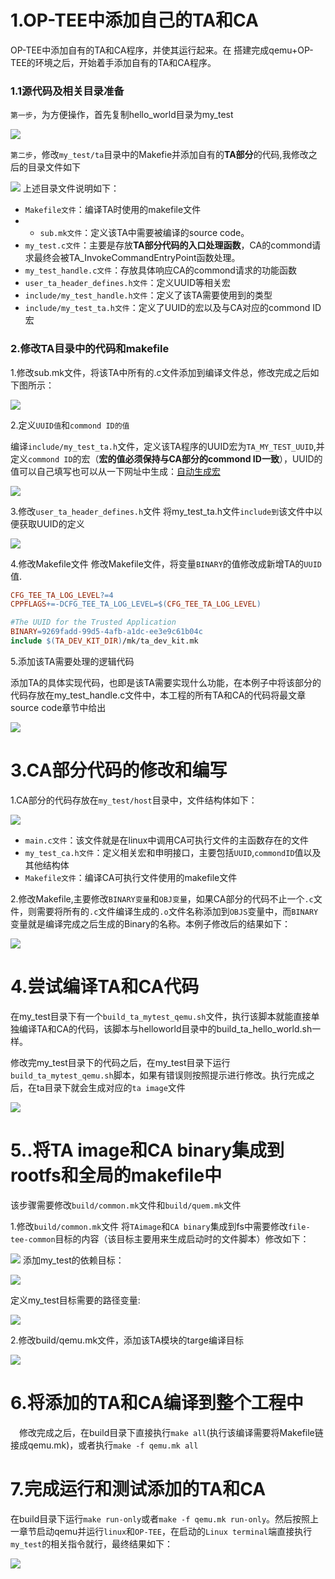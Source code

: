 # 1.OP-TEE中添加自己的TA和CA
OP-TEE中添加自有的TA和CA程序，并使其运行起来。在 搭建完成qemu+OP-TEE的环境之后，开始着手添加自有的TA和CA程序。

### 1.1源代码及相关目录准备
`第一步`，为方便操作，首先复制hello_world目录为my_test

![](image/20170510113434992.png)

`第二步`，修改`my_test/ta`目录中的Makefie并添加自有的**TA部分**的代码,我修改之后的目录文件如下

![](image/20170510113524758.png)
上述目录文件说明如下：

* `Makefile文件`：编译TA时使用的makefile文件
* * `sub.mk文件`：定义该TA中需要被编译的source code。
* `my_test.c文件`：主要是存放**TA部分代码的入口处理函数**，CA的commond请求最终会被TA_InvokeCommandEntryPoint函数处理。
* `my_test_handle.c文件`：存放具体响应CA的commond请求的功能函数
* `user_ta_header_defines.h文件`：定义UUID等相关宏
* `include/my_test_handle.h文件`：定义了该TA需要使用到的类型
* `include/my_test_ta.h文件`：定义了UUID的宏以及与CA对应的commond ID宏

### 2.修改TA目录中的代码和makefile

1.修改sub.mk文件，将该TA中所有的.c文件添加到编译文件总，修改完成之后如下图所示：

![](image/20170510114211732.png)

2.定义`UUID值`和`commond ID的值`

编译`include/my_test_ta.h`文件，定义该TA程序的UUID宏为`TA_MY_TEST_UUID`,并定义`commond ID`的宏（**宏的值必须保持与CA部分的commond ID一致**），UUID的值可以自己填写也可以从一下网址中生成：[自动生成宏](http://www.itu.int/en/ITU-T/asn1/Pages/UUID/uuids.aspx)

![](image/20170510114336984.png)

3.修改`user_ta_header_defines.h`文件
将my_test_ta.h文件`include到`该文件中以便获取UUID的定义

![](image/20170510114457236.png)

4.修改Makefile文件
修改Makefile文件，将变量`BINARY`的值修改成新增TA的`UUID`值.

```makefile
CFG_TEE_TA_LOG_LEVEL?=4
CPPFLAGS+=-DCFG_TEE_TA_LOG_LEVEL=$(CFG_TEE_TA_LOG_LEVEL)

#The UUID for the Trusted Application
BINARY=9269fadd-99d5-4afb-a1dc-ee3e9c61b04c
include $(TA_DEV_KIT_DIR)/mk/ta_dev_kit.mk
```
5.添加该TA需要处理的逻辑代码

添加TA的具体实现代码，也即是该TA需要实现什么功能，在本例子中将该部分的代码存放在my_test_handle.c文件中，本工程的所有TA和CA的代码将最文章source code章节中给出

![](image/20170510115636564.png)

# 3.CA部分代码的修改和编写
1.CA部分的代码存放在`my_test/host`目录中，文件结构体如下：

![](image/20170510115742877.png)

* `main.c文件`：该文件就是在linux中调用CA可执行文件的主函数存在的文件
* `my_test_ca.h文件`：定义相关宏和申明接口，主要包括`UUID`,`commondID`值以及其他结构体
* `Makefile文件`：编译CA可执行文件使用的makefile文件

2.修改Makefile,主要修改`BINARY变量`和`OBJ变量`，如果CA部分的代码不止一个`.c`文件，则需要将所有的`.c`文件编译生成的`.o`文件名称添加到`OBJS`变量中，而`BINARY`变量就是编译完成之后生成的Binary的名称。本例子修改后的结果如下：

![](image/20170510120436959.png)

# 4.尝试编译TA和CA代码

在my_test目录下有一个`build_ta_mytest_qemu.sh`文件，执行该脚本就能直接单独编译TA和CA的代码，该脚本与helloworld目录中的build_ta_hello_world.sh一样。

修改完my_test目录下的代码之后，在my_test目录下运行`build_ta_mytest_qemu.sh`脚本，如果有错误则按照提示进行修改。执行完成之后，在ta目录下就会生成对应的`ta image`文件

![](image/20170510120554702.png)

# 5..将TA image和CA binary集成到rootfs和全局的makefile中
该步骤需要修改`build/common.mk`文件和`build/quem.mk`文件

1.修改`build/common.mk`文件
将`TAimage`和`CA binary`集成到fs中需要修改`file-tee-common`目标的内容（该目标主要用来生成启动时的文件脚本）修改如下：

![](image/20170510120731922.png)
添加my_test的依赖目标：

![](image/20170510121108567.png)

定义my_test目标需要的路径变量:

![](image/20170510121137912.png)

2.修改build/qemu.mk文件，添加该TA模块的targe编译目标

![](image/20170510121259494.png)

# 6.将添加的TA和CA编译到整个工程中
　修改完成之后，在build目录下直接执行`make all`(执行该编译需要将Makefile链接成qemu.mk)，或者执行`make -f qemu.mk all`

# 7.完成运行和测试添加的TA和CA

在build目录下运行`make run-only`或者`make -f qemu.mk run-only`。然后按照上一章节启动qemu并运行`linux`和`OP-TEE`，在启动的`Linux terminal`端直接执行`my_test`的相关指令就行，最终结果如下：

![](image/20170510121817481.png)